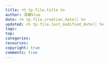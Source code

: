 ```yaml
---
title: <% tp.file.title %>
author: 深藏blue
date: <% tp.file.creation_date() %>
updated: <% tp.file.last_modified_date() %>
tags:
top:   
categories:
resources:
copyright: true
comments: true
---
```

<meta name="referrer" content="no-referrer"/>



